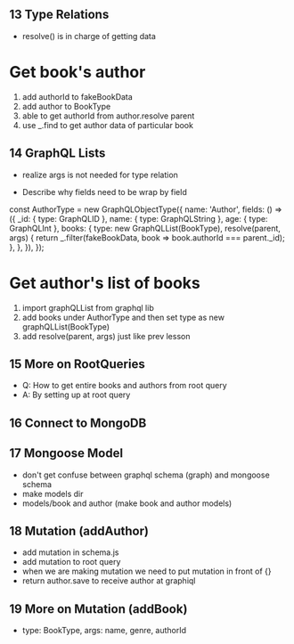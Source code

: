 ## 13 Type Relations
- resolve() is in charge of getting data

# Get book's author

1. add authorId to fakeBookData
2. add author to BookType
3. able to get authorId from author.resolve parent
4. use _.find to get author data of particular book

## 14 GraphQL Lists

- realize args is not needed for type relation

- Describe why fields need to be wrap by field

const AuthorType = new GraphQLObjectType({
  name: 'Author',
  fields: () => ({
    _id: { type: GraphQLID },
    name: { type: GraphQLString },
    age: { type: GraphQLInt },
    books: {
      type: new GraphQLList(BookType),
      resolve(parent, args) {
        return _.filter(fakeBookData, book => book.authorId === parent._id);
      },
    },
  }),
});

# Get author's list of books

1. import graphQLList from graphql lib
2. add books under AuthorType and then set type as new graphQLList(BookType)
3. add resolve(parent, args) just like prev lesson

## 15 More on RootQueries

- Q: How to get entire books and authors from root query
- A: By setting up at root query 

## 16 Connect to MongoDB

## 17 Mongoose Model

- don't get confuse between graphql schema (graph) and mongoose schema
- make models dir
- models/book and author (make book and author models)

## 18 Mutation (addAuthor)

- add mutation in schema.js
- add mutation to root query
- when we are making mutation we need to put mutation in front of {}
- return author.save to receive author at graphiql

## 19 More on Mutation (addBook)

- type: BookType, args: name, genre, authorId